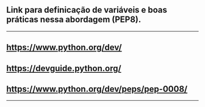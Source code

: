 ## Link para definicação de variáveis e boas práticas nessa abordagem (PEP8).

---

## https://www.python.org/dev/ 
## https://devguide.python.org/ 
## https://www.python.org/dev/peps/pep-0008/

---
